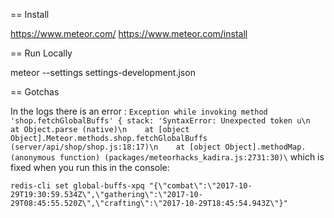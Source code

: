 


== Install

https://www.meteor.com/
https://www.meteor.com/install



== Run Locally

meteor --settings settings-development.json


== Gotchas

In the logs there is an error :
`
Exception while invoking method 'shop.fetchGlobalBuffs' { stack: 'SyntaxError: Unexpected token u\n    at Object.parse (native)\n    at [object Object].Meteor.methods.shop.fetchGlobalBuffs (server/api/shop/shop.js:18:17)\n    at [object Object].methodMap.(anonymous function) (packages/meteorhacks_kadira.js:2731:30)\
`
which is fixed when you run this in the console:

`
redis-cli set global-buffs-xpq "{\"combat\":\"2017-10-29T19:30:59.534Z\",\"gathering\":\"2017-10-29T08:45:55.520Z\",\"crafting\":\"2017-10-29T18:45:54.943Z\"}"
`